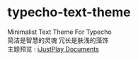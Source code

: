 # typecho-text-theme
Minimalist Text Theme For Typecho   
简洁是智慧的灵魂 冗长是肤浅的藻饰    
主题预览 : [iJustPlay Documents](http://doc.ijustplay.cn/)    
